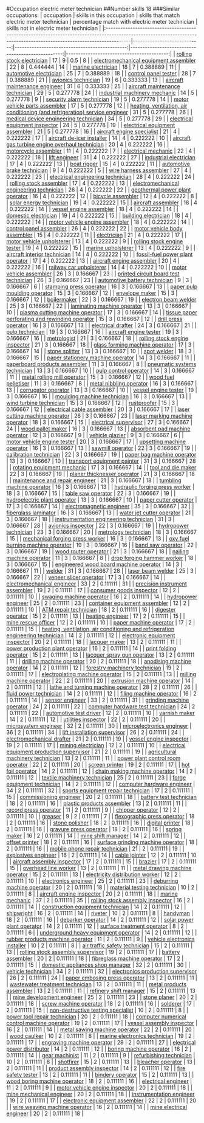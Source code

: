 #Occupation electric meter technician
##Number skills 18
###Similar occupations:
| occupation                                                                                                                                                            |   skills in this occupation |   skills that match electric meter technician |   percentage match with electric meter technician |   skills not in electric meter technician |
|:----------------------------------------------------------------------------------------------------------------------------------------------------------------------|----------------------------:|----------------------------------------------:|--------------------------------------------------:|------------------------------------------:|
| [rolling stock electrician](rolling_stock_electrician.md)                                                                                                             |                          17 |                                             9 |                                          0.5      |                                         8 |
| [electromechanical equipment assembler](electromechanical_equipment_assembler.md)                                                                                     |                          22 |                                             8 |                                          0.444444 |                                        14 |
| [marine electrician](marine_electrician.md)                                                                                                                           |                          18 |                                             7 |                                          0.388889 |                                        11 |
| [automotive electrician](automotive_electrician.md)                                                                                                                   |                          25 |                                             7 |                                          0.388889 |                                        18 |
| [control panel tester](control_panel_tester.md)                                                                                                                       |                          28 |                                             7 |                                          0.388889 |                                        21 |
| [avionics technician](avionics_technician.md)                                                                                                                         |                          19 |                                             6 |                                          0.333333 |                                        13 |
| [aircraft maintenance engineer](aircraft_maintenance_engineer.md)                                                                                                     |                          31 |                                             6 |                                          0.333333 |                                        25 |
| [aircraft maintenance technician](aircraft_maintenance_technician.md)                                                                                                 |                          29 |                                             5 |                                          0.277778 |                                        24 |
| [industrial machinery mechanic](industrial_machinery_mechanic.md)                                                                                                     |                          14 |                                             5 |                                          0.277778 |                                         9 |
| [security alarm technician](security_alarm_technician.md)                                                                                                             |                          19 |                                             5 |                                          0.277778 |                                        14 |
| [motor vehicle parts assembler](motor_vehicle_parts_assembler.md)                                                                                                     |                          17 |                                             5 |                                          0.277778 |                                        12 |
| [heating, ventilation, air conditioning (and refrigeration) service engineer](heating,_ventilation,_air_conditioning_(and_refrigeration)_service_engineer.md)         |                          31 |                                             5 |                                          0.277778 |                                        26 |
| [medical device engineering technician](medical_device_engineering_technician.md)                                                                                     |                          34 |                                             5 |                                          0.277778 |                                        29 |
| [electrical equipment inspector](electrical_equipment_inspector.md)                                                                                                   |                          24 |                                             5 |                                          0.277778 |                                        19 |
| [electrical equipment assembler](electrical_equipment_assembler.md)                                                                                                   |                          21 |                                             5 |                                          0.277778 |                                        16 |
| [aircraft engine specialist](aircraft_engine_specialist.md)                                                                                                           |                          21 |                                             4 |                                          0.222222 |                                        17 |
| [aircraft de-icer installer](aircraft_de-icer_installer.md)                                                                                                           |                          14 |                                             4 |                                          0.222222 |                                        10 |
| [aircraft gas turbine engine overhaul technician](aircraft_gas_turbine_engine_overhaul_technician.md)                                                                 |                          20 |                                             4 |                                          0.222222 |                                        16 |
| [motorcycle assembler](motorcycle_assembler.md)                                                                                                                       |                          11 |                                             4 |                                          0.222222 |                                         7 |
| [electrical mechanic](electrical_mechanic.md)                                                                                                                         |                          22 |                                             4 |                                          0.222222 |                                        18 |
| [lift engineer](lift_engineer.md)                                                                                                                                     |                          31 |                                             4 |                                          0.222222 |                                        27 |
| [industrial electrician](industrial_electrician.md)                                                                                                                   |                          17 |                                             4 |                                          0.222222 |                                        13 |
| [boat rigger](boat_rigger.md)                                                                                                                                         |                          15 |                                             4 |                                          0.222222 |                                        11 |
| [automotive brake technician](automotive_brake_technician.md)                                                                                                         |                           9 |                                             4 |                                          0.222222 |                                         5 |
| [wire harness assembler](wire_harness_assembler.md)                                                                                                                   |                          27 |                                             4 |                                          0.222222 |                                        23 |
| [electrical engineering technician](electrical_engineering_technician.md)                                                                                             |                          28 |                                             4 |                                          0.222222 |                                        24 |
| [rolling stock assembler](rolling_stock_assembler.md)                                                                                                                 |                          17 |                                             4 |                                          0.222222 |                                        13 |
| [electromechanical engineering technician](electromechanical_engineering_technician.md)                                                                               |                          26 |                                             4 |                                          0.222222 |                                        22 |
| [geothermal power plant operator](geothermal_power_plant_operator.md)                                                                                                 |                          16 |                                             4 |                                          0.222222 |                                        12 |
| [bicycle assembler](bicycle_assembler.md)                                                                                                                             |                          12 |                                             4 |                                          0.222222 |                                         8 |
| [solar energy technician](solar_energy_technician.md)                                                                                                                 |                          19 |                                             4 |                                          0.222222 |                                        15 |
| [aircraft assembler](aircraft_assembler.md)                                                                                                                           |                          18 |                                             4 |                                          0.222222 |                                        14 |
| [vessel engine assembler](vessel_engine_assembler.md)                                                                                                                 |                          18 |                                             4 |                                          0.222222 |                                        14 |
| [domestic electrician](domestic_electrician.md)                                                                                                                       |                          19 |                                             4 |                                          0.222222 |                                        15 |
| [building electrician](building_electrician.md)                                                                                                                       |                          18 |                                             4 |                                          0.222222 |                                        14 |
| [motor vehicle engine assembler](motor_vehicle_engine_assembler.md)                                                                                                   |                          18 |                                             4 |                                          0.222222 |                                        14 |
| [control panel assembler](control_panel_assembler.md)                                                                                                                 |                          26 |                                             4 |                                          0.222222 |                                        22 |
| [motor vehicle body assembler](motor_vehicle_body_assembler.md)                                                                                                       |                          15 |                                             4 |                                          0.222222 |                                        11 |
| [electrician](electrician.md)                                                                                                                                         |                          21 |                                             4 |                                          0.222222 |                                        17 |
| [motor vehicle upholsterer](motor_vehicle_upholsterer.md)                                                                                                             |                          13 |                                             4 |                                          0.222222 |                                         9 |
| [rolling stock engine tester](rolling_stock_engine_tester.md)                                                                                                         |                          19 |                                             4 |                                          0.222222 |                                        15 |
| [marine upholsterer](marine_upholsterer.md)                                                                                                                           |                          13 |                                             4 |                                          0.222222 |                                         9 |
| [aircraft interior technician](aircraft_interior_technician.md)                                                                                                       |                          14 |                                             4 |                                          0.222222 |                                        10 |
| [fossil-fuel power plant operator](fossil-fuel_power_plant_operator.md)                                                                                               |                          17 |                                             4 |                                          0.222222 |                                        13 |
| [aircraft engine assembler](aircraft_engine_assembler.md)                                                                                                             |                          20 |                                             4 |                                          0.222222 |                                        16 |
| [railway car upholsterer](railway_car_upholsterer.md)                                                                                                                 |                          14 |                                             4 |                                          0.222222 |                                        10 |
| [motor vehicle assembler](motor_vehicle_assembler.md)                                                                                                                 |                          26 |                                             3 |                                          0.166667 |                                        23 |
| [printed circuit board test technician](printed_circuit_board_test_technician.md)                                                                                     |                          26 |                                             3 |                                          0.166667 |                                        23 |
| [automotive battery technician](automotive_battery_technician.md)                                                                                                     |                           9 |                                             3 |                                          0.166667 |                                         6 |
| [stamping press operator](stamping_press_operator.md)                                                                                                                 |                          16 |                                             3 |                                          0.166667 |                                        13 |
| [paper pulp moulding operator](paper_pulp_moulding_operator.md)                                                                                                       |                          15 |                                             3 |                                          0.166667 |                                        12 |
| [envelope maker](envelope_maker.md)                                                                                                                                   |                          15 |                                             3 |                                          0.166667 |                                        12 |
| [boilermaker](boilermaker.md)                                                                                                                                         |                          22 |                                             3 |                                          0.166667 |                                        19 |
| [electron beam welder](electron_beam_welder.md)                                                                                                                       |                          25 |                                             3 |                                          0.166667 |                                        22 |
| [laminating machine operator](laminating_machine_operator.md)                                                                                                         |                          13 |                                             3 |                                          0.166667 |                                        10 |
| [plasma cutting machine operator](plasma_cutting_machine_operator.md)                                                                                                 |                          17 |                                             3 |                                          0.166667 |                                        14 |
| [tissue paper perforating and rewinding operator](tissue_paper_perforating_and_rewinding_operator.md)                                                                 |                          15 |                                             3 |                                          0.166667 |                                        12 |
| [drill press operator](drill_press_operator.md)                                                                                                                       |                          16 |                                             3 |                                          0.166667 |                                        13 |
| [electrical drafter](electrical_drafter.md)                                                                                                                           |                          24 |                                             3 |                                          0.166667 |                                        21 |
| [pulp technician](pulp_technician.md)                                                                                                                                 |                          19 |                                             3 |                                          0.166667 |                                        16 |
| [aircraft engine tester](aircraft_engine_tester.md)                                                                                                                   |                          19 |                                             3 |                                          0.166667 |                                        16 |
| [metrologist](metrologist.md)                                                                                                                                         |                          21 |                                             3 |                                          0.166667 |                                        18 |
| [rolling stock engine inspector](rolling_stock_engine_inspector.md)                                                                                                   |                          21 |                                             3 |                                          0.166667 |                                        18 |
| [glass forming machine operator](glass_forming_machine_operator.md)                                                                                                   |                          17 |                                             3 |                                          0.166667 |                                        14 |
| [stone splitter](stone_splitter.md)                                                                                                                                   |                          13 |                                             3 |                                          0.166667 |                                        10 |
| [spot welder](spot_welder.md)                                                                                                                                         |                          18 |                                             3 |                                          0.166667 |                                        15 |
| [paper stationery machine operator](paper_stationery_machine_operator.md)                                                                                             |                          14 |                                             3 |                                          0.166667 |                                        11 |
| [paperboard products assembler](paperboard_products_assembler.md)                                                                                                     |                          11 |                                             3 |                                          0.166667 |                                         8 |
| [pneumatic systems technician](pneumatic_systems_technician.md)                                                                                                       |                          13 |                                             3 |                                          0.166667 |                                        10 |
| [pulp control operator](pulp_control_operator.md)                                                                                                                     |                          14 |                                             3 |                                          0.166667 |                                        11 |
| [metal rolling mill operator](metal_rolling_mill_operator.md)                                                                                                         |                          15 |                                             3 |                                          0.166667 |                                        12 |
| [wood fuel pelletiser](wood_fuel_pelletiser.md)                                                                                                                       |                          11 |                                             3 |                                          0.166667 |                                         8 |
| [metal nibbling operator](metal_nibbling_operator.md)                                                                                                                 |                          16 |                                             3 |                                          0.166667 |                                        13 |
| [corrugator operator](corrugator_operator.md)                                                                                                                         |                          13 |                                             3 |                                          0.166667 |                                        10 |
| [vessel engine tester](vessel_engine_tester.md)                                                                                                                       |                          19 |                                             3 |                                          0.166667 |                                        16 |
| [moulding machine technician](moulding_machine_technician.md)                                                                                                         |                          16 |                                             3 |                                          0.166667 |                                        13 |
| [wind turbine technician](wind_turbine_technician.md)                                                                                                                 |                          15 |                                             3 |                                          0.166667 |                                        12 |
| [rustproofer](rustproofer.md)                                                                                                                                         |                          15 |                                             3 |                                          0.166667 |                                        12 |
| [electrical cable assembler](electrical_cable_assembler.md)                                                                                                           |                          20 |                                             3 |                                          0.166667 |                                        17 |
| [laser cutting machine operator](laser_cutting_machine_operator.md)                                                                                                   |                          26 |                                             3 |                                          0.166667 |                                        23 |
| [laser marking machine operator](laser_marking_machine_operator.md)                                                                                                   |                          18 |                                             3 |                                          0.166667 |                                        15 |
| [electrical supervisor](electrical_supervisor.md)                                                                                                                     |                          27 |                                             3 |                                          0.166667 |                                        24 |
| [wood pallet maker](wood_pallet_maker.md)                                                                                                                             |                          16 |                                             3 |                                          0.166667 |                                        13 |
| [absorbent pad machine operator](absorbent_pad_machine_operator.md)                                                                                                   |                          12 |                                             3 |                                          0.166667 |                                         9 |
| [vehicle glazier](vehicle_glazier.md)                                                                                                                                 |                           9 |                                             3 |                                          0.166667 |                                         6 |
| [motor vehicle engine tester](motor_vehicle_engine_tester.md)                                                                                                         |                          20 |                                             3 |                                          0.166667 |                                        17 |
| [upsetting machine operator](upsetting_machine_operator.md)                                                                                                           |                          16 |                                             3 |                                          0.166667 |                                        13 |
| [sawmill operator](sawmill_operator.md)                                                                                                                               |                          22 |                                             3 |                                          0.166667 |                                        19 |
| [calibration technician](calibration_technician.md)                                                                                                                   |                          22 |                                             3 |                                          0.166667 |                                        19 |
| [paper bag machine operator](paper_bag_machine_operator.md)                                                                                                           |                          13 |                                             3 |                                          0.166667 |                                        10 |
| [transport equipment painter](transport_equipment_painter.md)                                                                                                         |                          31 |                                             3 |                                          0.166667 |                                        28 |
| [rotating equipment mechanic](rotating_equipment_mechanic.md)                                                                                                         |                          17 |                                             3 |                                          0.166667 |                                        14 |
| [tool and die maker](tool_and_die_maker.md)                                                                                                                           |                          22 |                                             3 |                                          0.166667 |                                        19 |
| [planer thicknesser operator](planer_thicknesser_operator.md)                                                                                                         |                          21 |                                             3 |                                          0.166667 |                                        18 |
| [maintenance and repair engineer](maintenance_and_repair_engineer.md)                                                                                                 |                          21 |                                             3 |                                          0.166667 |                                        18 |
| [tumbling machine operator](tumbling_machine_operator.md)                                                                                                             |                          16 |                                             3 |                                          0.166667 |                                        13 |
| [hydraulic forging press worker](hydraulic_forging_press_worker.md)                                                                                                   |                          18 |                                             3 |                                          0.166667 |                                        15 |
| [table saw operator](table_saw_operator.md)                                                                                                                           |                          22 |                                             3 |                                          0.166667 |                                        19 |
| [hydroelectric plant operator](hydroelectric_plant_operator.md)                                                                                                       |                          13 |                                             3 |                                          0.166667 |                                        10 |
| [paper cutter operator](paper_cutter_operator.md)                                                                                                                     |                          17 |                                             3 |                                          0.166667 |                                        14 |
| [electromagnetic engineer](electromagnetic_engineer.md)                                                                                                               |                          35 |                                             3 |                                          0.166667 |                                        32 |
| [fiberglass laminator](fiberglass_laminator.md)                                                                                                                       |                          16 |                                             3 |                                          0.166667 |                                        13 |
| [water jet cutter operator](water_jet_cutter_operator.md)                                                                                                             |                          21 |                                             3 |                                          0.166667 |                                        18 |
| [instrumentation engineering technician](instrumentation_engineering_technician.md)                                                                                   |                          31 |                                             3 |                                          0.166667 |                                        28 |
| [avionics inspector](avionics_inspector.md)                                                                                                                           |                          22 |                                             3 |                                          0.166667 |                                        19 |
| [hydropower technician](hydropower_technician.md)                                                                                                                     |                          23 |                                             3 |                                          0.166667 |                                        20 |
| [metrology technician](metrology_technician.md)                                                                                                                       |                          18 |                                             3 |                                          0.166667 |                                        15 |
| [mechanical forging press worker](mechanical_forging_press_worker.md)                                                                                                 |                          16 |                                             3 |                                          0.166667 |                                        13 |
| [oxy fuel burning machine operator](oxy_fuel_burning_machine_operator.md)                                                                                             |                          19 |                                             3 |                                          0.166667 |                                        16 |
| [band saw operator](band_saw_operator.md)                                                                                                                             |                          22 |                                             3 |                                          0.166667 |                                        19 |
| [wood router operator](wood_router_operator.md)                                                                                                                       |                          21 |                                             3 |                                          0.166667 |                                        18 |
| [nailing machine operator](nailing_machine_operator.md)                                                                                                               |                          11 |                                             3 |                                          0.166667 |                                         8 |
| [drop forging hammer worker](drop_forging_hammer_worker.md)                                                                                                           |                          18 |                                             3 |                                          0.166667 |                                        15 |
| [engineered wood board machine operator](engineered_wood_board_machine_operator.md)                                                                                   |                          14 |                                             3 |                                          0.166667 |                                        11 |
| [welder](welder.md)                                                                                                                                                   |                          31 |                                             3 |                                          0.166667 |                                        28 |
| [laser beam welder](laser_beam_welder.md)                                                                                                                             |                          25 |                                             3 |                                          0.166667 |                                        22 |
| [veneer slicer operator](veneer_slicer_operator.md)                                                                                                                   |                          17 |                                             3 |                                          0.166667 |                                        14 |
| [electromechanical engineer](electromechanical_engineer.md)                                                                                                           |                          33 |                                             2 |                                          0.111111 |                                        31 |
| [precision instrument assembler](precision_instrument_assembler.md)                                                                                                   |                          19 |                                             2 |                                          0.111111 |                                        17 |
| [consumer goods inspector](consumer_goods_inspector.md)                                                                                                               |                          12 |                                             2 |                                          0.111111 |                                        10 |
| [swaging machine operator](swaging_machine_operator.md)                                                                                                               |                          16 |                                             2 |                                          0.111111 |                                        14 |
| [hydropower engineer](hydropower_engineer.md)                                                                                                                         |                          25 |                                             2 |                                          0.111111 |                                        23 |
| [container equipment assembler](container_equipment_assembler.md)                                                                                                     |                          12 |                                             2 |                                          0.111111 |                                        10 |
| [ATM repair technician](ATM_repair_technician.md)                                                                                                                     |                          18 |                                             2 |                                          0.111111 |                                        16 |
| [digester operator](digester_operator.md)                                                                                                                             |                          15 |                                             2 |                                          0.111111 |                                        13 |
| [heating engineer](heating_engineer.md)                                                                                                                               |                          17 |                                             2 |                                          0.111111 |                                        15 |
| [mine rescue officer](mine_rescue_officer.md)                                                                                                                         |                          12 |                                             2 |                                          0.111111 |                                        10 |
| [paper machine operator](paper_machine_operator.md)                                                                                                                   |                          17 |                                             2 |                                          0.111111 |                                        15 |
| [heating, ventilation, air conditioning and refrigeration engineering technician](heating,_ventilation,_air_conditioning_and_refrigeration_engineering_technician.md) |                          14 |                                             2 |                                          0.111111 |                                        12 |
| [electronic equipment inspector](electronic_equipment_inspector.md)                                                                                                   |                          20 |                                             2 |                                          0.111111 |                                        18 |
| [lacquer maker](lacquer_maker.md)                                                                                                                                     |                          13 |                                             2 |                                          0.111111 |                                        11 |
| [power production plant operator](power_production_plant_operator.md)                                                                                                 |                          16 |                                             2 |                                          0.111111 |                                        14 |
| [print folding operator](print_folding_operator.md)                                                                                                                   |                          15 |                                             2 |                                          0.111111 |                                        13 |
| [lacquer spray gun operator](lacquer_spray_gun_operator.md)                                                                                                           |                          13 |                                             2 |                                          0.111111 |                                        11 |
| [drilling machine operator](drilling_machine_operator.md)                                                                                                             |                          20 |                                             2 |                                          0.111111 |                                        18 |
| [anodising machine operator](anodising_machine_operator.md)                                                                                                           |                          14 |                                             2 |                                          0.111111 |                                        12 |
| [forestry machinery technician](forestry_machinery_technician.md)                                                                                                     |                          19 |                                             2 |                                          0.111111 |                                        17 |
| [electroplating machine operator](electroplating_machine_operator.md)                                                                                                 |                          15 |                                             2 |                                          0.111111 |                                        13 |
| [milling machine operator](milling_machine_operator.md)                                                                                                               |                          22 |                                             2 |                                          0.111111 |                                        20 |
| [extrusion machine operator](extrusion_machine_operator.md)                                                                                                           |                          14 |                                             2 |                                          0.111111 |                                        12 |
| [lathe and turning machine operator](lathe_and_turning_machine_operator.md)                                                                                           |                          28 |                                             2 |                                          0.111111 |                                        26 |
| [fluid power technician](fluid_power_technician.md)                                                                                                                   |                          14 |                                             2 |                                          0.111111 |                                        12 |
| [filing machine operator](filing_machine_operator.md)                                                                                                                 |                          16 |                                             2 |                                          0.111111 |                                        14 |
| [sensor engineer](sensor_engineer.md)                                                                                                                                 |                          33 |                                             2 |                                          0.111111 |                                        31 |
| [grinding machine operator](grinding_machine_operator.md)                                                                                                             |                          24 |                                             2 |                                          0.111111 |                                        22 |
| [computer hardware test technician](computer_hardware_test_technician.md)                                                                                             |                          24 |                                             2 |                                          0.111111 |                                        22 |
| [automotive test driver](automotive_test_driver.md)                                                                                                                   |                          12 |                                             2 |                                          0.111111 |                                        10 |
| [varnish maker](varnish_maker.md)                                                                                                                                     |                          14 |                                             2 |                                          0.111111 |                                        12 |
| [utilities inspector](utilities_inspector.md)                                                                                                                         |                          22 |                                             2 |                                          0.111111 |                                        20 |
| [microsystem engineer](microsystem_engineer.md)                                                                                                                       |                          32 |                                             2 |                                          0.111111 |                                        30 |
| [microelectronics engineer](microelectronics_engineer.md)                                                                                                             |                          36 |                                             2 |                                          0.111111 |                                        34 |
| [lift installation supervisor](lift_installation_supervisor.md)                                                                                                       |                          26 |                                             2 |                                          0.111111 |                                        24 |
| [electromechanical drafter](electromechanical_drafter.md)                                                                                                             |                          21 |                                             2 |                                          0.111111 |                                        19 |
| [vessel engine inspector](vessel_engine_inspector.md)                                                                                                                 |                          19 |                                             2 |                                          0.111111 |                                        17 |
| [mining electrician](mining_electrician.md)                                                                                                                           |                          12 |                                             2 |                                          0.111111 |                                        10 |
| [electrical equipment production supervisor](electrical_equipment_production_supervisor.md)                                                                           |                          21 |                                             2 |                                          0.111111 |                                        19 |
| [agricultural machinery technician](agricultural_machinery_technician.md)                                                                                             |                          13 |                                             2 |                                          0.111111 |                                        11 |
| [power plant control room operator](power_plant_control_room_operator.md)                                                                                             |                          22 |                                             2 |                                          0.111111 |                                        20 |
| [screen printer](screen_printer.md)                                                                                                                                   |                          19 |                                             2 |                                          0.111111 |                                        17 |
| [hot foil operator](hot_foil_operator.md)                                                                                                                             |                          14 |                                             2 |                                          0.111111 |                                        12 |
| [chain making machine operator](chain_making_machine_operator.md)                                                                                                     |                          14 |                                             2 |                                          0.111111 |                                        12 |
| [textile machinery technician](textile_machinery_technician.md)                                                                                                       |                          25 |                                             2 |                                          0.111111 |                                        23 |
| [forge equipment technician](forge_equipment_technician.md)                                                                                                           |                          14 |                                             2 |                                          0.111111 |                                        12 |
| [computer hardware engineer](computer_hardware_engineer.md)                                                                                                           |                          34 |                                             2 |                                          0.111111 |                                        32 |
| [sports equipment repair technician](sports_equipment_repair_technician.md)                                                                                           |                          17 |                                             2 |                                          0.111111 |                                        15 |
| [commissioning engineer](commissioning_engineer.md)                                                                                                                   |                          20 |                                             2 |                                          0.111111 |                                        18 |
| [battery test technician](battery_test_technician.md)                                                                                                                 |                          18 |                                             2 |                                          0.111111 |                                        16 |
| [plastic products assembler](plastic_products_assembler.md)                                                                                                           |                          13 |                                             2 |                                          0.111111 |                                        11 |
| [record press operator](record_press_operator.md)                                                                                                                     |                          11 |                                             2 |                                          0.111111 |                                         9 |
| [chipper operator](chipper_operator.md)                                                                                                                               |                          12 |                                             2 |                                          0.111111 |                                        10 |
| [greaser](greaser.md)                                                                                                                                                 |                           9 |                                             2 |                                          0.111111 |                                         7 |
| [flexographic press operator](flexographic_press_operator.md)                                                                                                         |                          18 |                                             2 |                                          0.111111 |                                        16 |
| [stone polisher](stone_polisher.md)                                                                                                                                   |                          18 |                                             2 |                                          0.111111 |                                        16 |
| [digital printer](digital_printer.md)                                                                                                                                 |                          18 |                                             2 |                                          0.111111 |                                        16 |
| [gravure press operator](gravure_press_operator.md)                                                                                                                   |                          18 |                                             2 |                                          0.111111 |                                        16 |
| [spring maker](spring_maker.md)                                                                                                                                       |                          16 |                                             2 |                                          0.111111 |                                        14 |
| [mine shift manager](mine_shift_manager.md)                                                                                                                           |                          14 |                                             2 |                                          0.111111 |                                        12 |
| [offset printer](offset_printer.md)                                                                                                                                   |                          18 |                                             2 |                                          0.111111 |                                        16 |
| [surface grinding machine operator](surface_grinding_machine_operator.md)                                                                                             |                          18 |                                             2 |                                          0.111111 |                                        16 |
| [mobile phone repair technician](mobile_phone_repair_technician.md)                                                                                                   |                          21 |                                             2 |                                          0.111111 |                                        19 |
| [explosives engineer](explosives_engineer.md)                                                                                                                         |                          16 |                                             2 |                                          0.111111 |                                        14 |
| [cable jointer](cable_jointer.md)                                                                                                                                     |                          12 |                                             2 |                                          0.111111 |                                        10 |
| [aircraft assembly inspector](aircraft_assembly_inspector.md)                                                                                                         |                          17 |                                             2 |                                          0.111111 |                                        15 |
| [brazier](brazier.md)                                                                                                                                                 |                          17 |                                             2 |                                          0.111111 |                                        15 |
| [overhead line worker](overhead_line_worker.md)                                                                                                                       |                          13 |                                             2 |                                          0.111111 |                                        11 |
| [metal drawing machine operator](metal_drawing_machine_operator.md)                                                                                                   |                          15 |                                             2 |                                          0.111111 |                                        13 |
| [electricity distribution worker](electricity_distribution_worker.md)                                                                                                 |                          12 |                                             2 |                                          0.111111 |                                        10 |
| [electronics engineer](electronics_engineer.md)                                                                                                                       |                          25 |                                             2 |                                          0.111111 |                                        23 |
| [deburring machine operator](deburring_machine_operator.md)                                                                                                           |                          20 |                                             2 |                                          0.111111 |                                        18 |
| [material testing technician](material_testing_technician.md)                                                                                                         |                          10 |                                             2 |                                          0.111111 |                                         8 |
| [aircraft engine inspector](aircraft_engine_inspector.md)                                                                                                             |                          20 |                                             2 |                                          0.111111 |                                        18 |
| [marine mechanic](marine_mechanic.md)                                                                                                                                 |                          37 |                                             2 |                                          0.111111 |                                        35 |
| [rolling stock assembly inspector](rolling_stock_assembly_inspector.md)                                                                                               |                          16 |                                             2 |                                          0.111111 |                                        14 |
| [construction equipment technician](construction_equipment_technician.md)                                                                                             |                          14 |                                             2 |                                          0.111111 |                                        12 |
| [shipwright](shipwright.md)                                                                                                                                           |                          16 |                                             2 |                                          0.111111 |                                        14 |
| [riveter](riveter.md)                                                                                                                                                 |                          10 |                                             2 |                                          0.111111 |                                         8 |
| [handyman](handyman.md)                                                                                                                                               |                          18 |                                             2 |                                          0.111111 |                                        16 |
| [debarker operator](debarker_operator.md)                                                                                                                             |                          14 |                                             2 |                                          0.111111 |                                        12 |
| [solar power plant operator](solar_power_plant_operator.md)                                                                                                           |                          14 |                                             2 |                                          0.111111 |                                        12 |
| [surface treatment operator](surface_treatment_operator.md)                                                                                                           |                           8 |                                             2 |                                          0.111111 |                                         6 |
| [underground heavy equipment operator](underground_heavy_equipment_operator.md)                                                                                       |                          14 |                                             2 |                                          0.111111 |                                        12 |
| [rubber products machine operator](rubber_products_machine_operator.md)                                                                                               |                          11 |                                             2 |                                          0.111111 |                                         9 |
| [vehicle electronics installer](vehicle_electronics_installer.md)                                                                                                     |                          10 |                                             2 |                                          0.111111 |                                         8 |
| [air traffic safety technician](air_traffic_safety_technician.md)                                                                                                     |                          15 |                                             2 |                                          0.111111 |                                        13 |
| [rolling stock assembly supervisor](rolling_stock_assembly_supervisor.md)                                                                                             |                          19 |                                             2 |                                          0.111111 |                                        17 |
| [battery assembler](battery_assembler.md)                                                                                                                             |                          20 |                                             2 |                                          0.111111 |                                        18 |
| [fibreglass machine operator](fibreglass_machine_operator.md)                                                                                                         |                          17 |                                             2 |                                          0.111111 |                                        15 |
| [domestic appliances shop manager](domestic_appliances_shop_manager.md)                                                                                               |                          32 |                                             2 |                                          0.111111 |                                        30 |
| [vehicle technician](vehicle_technician.md)                                                                                                                           |                          34 |                                             2 |                                          0.111111 |                                        32 |
| [electronics production supervisor](electronics_production_supervisor.md)                                                                                             |                          26 |                                             2 |                                          0.111111 |                                        24 |
| [paper embosing press operator](paper_embosing_press_operator.md)                                                                                                     |                          13 |                                             2 |                                          0.111111 |                                        11 |
| [wastewater treatment technician](wastewater_treatment_technician.md)                                                                                                 |                          13 |                                             2 |                                          0.111111 |                                        11 |
| [metal products assembler](metal_products_assembler.md)                                                                                                               |                          13 |                                             2 |                                          0.111111 |                                        11 |
| [refinery shift manager](refinery_shift_manager.md)                                                                                                                   |                          15 |                                             2 |                                          0.111111 |                                        13 |
| [mine development engineer](mine_development_engineer.md)                                                                                                             |                          25 |                                             2 |                                          0.111111 |                                        23 |
| [stone planer](stone_planer.md)                                                                                                                                       |                          20 |                                             2 |                                          0.111111 |                                        18 |
| [screw machine operator](screw_machine_operator.md)                                                                                                                   |                          18 |                                             2 |                                          0.111111 |                                        16 |
| [solderer](solderer.md)                                                                                                                                               |                          17 |                                             2 |                                          0.111111 |                                        15 |
| [non-destructive testing specialist](non-destructive_testing_specialist.md)                                                                                           |                          10 |                                             2 |                                          0.111111 |                                         8 |
| [power tool repair technician](power_tool_repair_technician.md)                                                                                                       |                          20 |                                             2 |                                          0.111111 |                                        18 |
| [computer numerical control machine operator](computer_numerical_control_machine_operator.md)                                                                         |                          19 |                                             2 |                                          0.111111 |                                        17 |
| [vessel assembly inspector](vessel_assembly_inspector.md)                                                                                                             |                          16 |                                             2 |                                          0.111111 |                                        14 |
| [metal sawing machine operator](metal_sawing_machine_operator.md)                                                                                                     |                          22 |                                             2 |                                          0.111111 |                                        20 |
| [wood caulker](wood_caulker.md)                                                                                                                                       |                          10 |                                             2 |                                          0.111111 |                                         8 |
| [marine electronics technician](marine_electronics_technician.md)                                                                                                     |                          19 |                                             2 |                                          0.111111 |                                        17 |
| [engraving machine operator](engraving_machine_operator.md)                                                                                                           |                          29 |                                             2 |                                          0.111111 |                                        27 |
| [electrical power distributor](electrical_power_distributor.md)                                                                                                       |                          14 |                                             2 |                                          0.111111 |                                        12 |
| [boring machine operator](boring_machine_operator.md)                                                                                                                 |                          16 |                                             2 |                                          0.111111 |                                        14 |
| [gear machinist](gear_machinist.md)                                                                                                                                   |                          11 |                                             2 |                                          0.111111 |                                         9 |
| [refurbishing technician](refurbishing_technician.md)                                                                                                                 |                          10 |                                             2 |                                          0.111111 |                                         8 |
| [shotfirer](shotfirer.md)                                                                                                                                             |                          15 |                                             2 |                                          0.111111 |                                        13 |
| [bleacher operator](bleacher_operator.md)                                                                                                                             |                          13 |                                             2 |                                          0.111111 |                                        11 |
| [product assembly inspector](product_assembly_inspector.md)                                                                                                           |                          14 |                                             2 |                                          0.111111 |                                        12 |
| [fire safety tester](fire_safety_tester.md)                                                                                                                           |                          13 |                                             2 |                                          0.111111 |                                        11 |
| [bindery operator](bindery_operator.md)                                                                                                                               |                          15 |                                             2 |                                          0.111111 |                                        13 |
| [wood boring machine operator](wood_boring_machine_operator.md)                                                                                                       |                          18 |                                             2 |                                          0.111111 |                                        16 |
| [electrical engineer](electrical_engineer.md)                                                                                                                         |                          11 |                                             2 |                                          0.111111 |                                         9 |
| [motor vehicle engine inspector](motor_vehicle_engine_inspector.md)                                                                                                   |                          20 |                                             2 |                                          0.111111 |                                        18 |
| [mine mechanical engineer](mine_mechanical_engineer.md)                                                                                                               |                          20 |                                             2 |                                          0.111111 |                                        18 |
| [instrumentation engineer](instrumentation_engineer.md)                                                                                                               |                          19 |                                             2 |                                          0.111111 |                                        17 |
| [electronic equipment assembler](electronic_equipment_assembler.md)                                                                                                   |                          22 |                                             2 |                                          0.111111 |                                        20 |
| [wire weaving machine operator](wire_weaving_machine_operator.md)                                                                                                     |                          16 |                                             2 |                                          0.111111 |                                        14 |
| [mine electrical engineer](mine_electrical_engineer.md)                                                                                                               |                          20 |                                             2 |                                          0.111111 |                                        18 |
